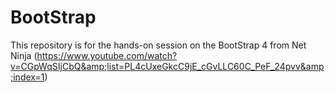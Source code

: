 # BootStrap
This repository is for the hands-on session on the BootStrap 4 from Net Ninja (https://www.youtube.com/watch?v=CGpWqSIjCbQ&amp;list=PL4cUxeGkcC9jE_cGvLLC60C_PeF_24pvv&amp;index=1)

